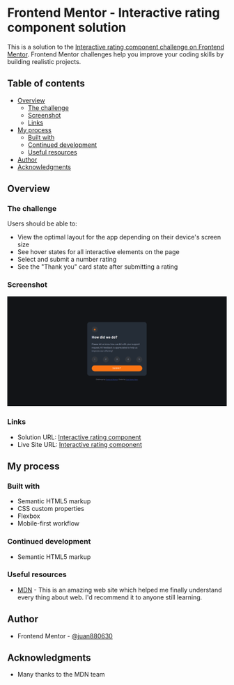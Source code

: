 # Frontend Mentor - Interactive rating component solution

This is a solution to the [Interactive rating component challenge on Frontend Mentor](https://www.frontendmentor.io/challenges/interactive-rating-component-koxpeBUmI). Frontend Mentor challenges help you improve your coding skills by building realistic projects. 

## Table of contents

- [Overview](#overview)
  - [The challenge](#the-challenge)
  - [Screenshot](#screenshot)
  - [Links](#links)
- [My process](#my-process)
  - [Built with](#built-with)
  - [Continued development](#continued-development)
  - [Useful resources](#useful-resources)
- [Author](#author)
- [Acknowledgments](#acknowledgments)

## Overview

### The challenge

Users should be able to:

- View the optimal layout for the app depending on their device's screen size
- See hover states for all interactive elements on the page
- Select and submit a number rating
- See the "Thank you" card state after submitting a rating

### Screenshot

![](./screenshot.png)
### Links

- Solution URL: [Interactive rating component](https://github.com/juan880630/frontend-mentor-challenges/tree/main/interactive-rating-component-main)
- Live Site URL: [Interactive rating component](https://juan880630.github.io/frontend-mentor-challenges/interactive-rating-component-main/)

## My process

### Built with

- Semantic HTML5 markup
- CSS custom properties
- Flexbox
- Mobile-first workflow

### Continued development

- Semantic HTML5 markup

### Useful resources

- [MDN](https://developer.mozilla.org/) - This is an amazing web site which helped me finally understand every thing about web. I'd recommend it to anyone still learning.

## Author

- Frontend Mentor - [@juan880630](https://www.frontendmentor.io/profile/juan880630)

## Acknowledgments

- Many thanks to the MDN team
